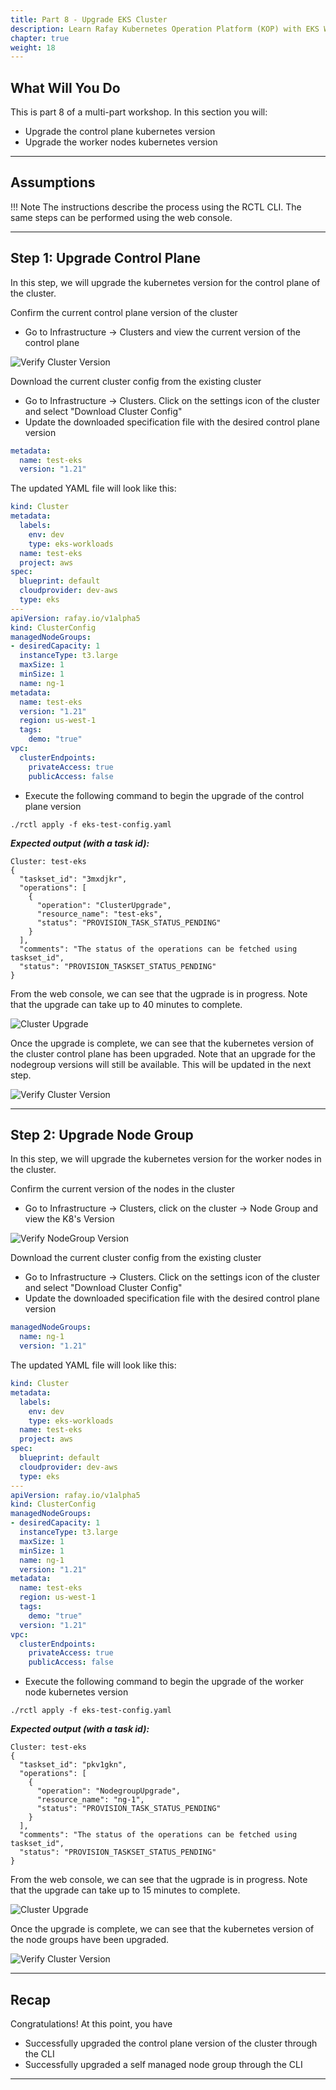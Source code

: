 ```yaml
---
title: Part 8 - Upgrade EKS Cluster 
description: Learn Rafay Kubernetes Operation Platform (KOP) with EKS Workshop. Rafay is a SaaS-first Kubernetes Operations Platform with enterprise-class scalability.
chapter: true
weight: 18
---
```


## What Will You Do

This is part 8 of a multi-part workshop. In this section you will: 

- Upgrade the control plane kubernetes version
- Upgrade the worker nodes kubernetes version


---

## Assumptions

!!! Note
    The instructions describe the process using the RCTL CLI. The same steps can be performed using the web console.

---

## Step 1: Upgrade Control Plane

In this step, we will upgrade the kubernetes version for the control plane of the cluster.

Confirm the current control plane version of the cluster

- Go to Infrastructure -> Clusters and view the current version of the control plane

![Verify Cluster Version](/040_modules/img/part8/upgrade-version-1.png)

Download the current cluster config from the existing cluster

- Go to Infrastructure -> Clusters. Click on the settings icon of the cluster and select "Download Cluster Config"
- Update the downloaded specification file with the desired control plane version

``` yaml
metadata:
  name: test-eks
  version: "1.21"
```

The updated YAML file will look like this:

``` yaml hl_lines="23"
kind: Cluster
metadata:
  labels:
    env: dev
    type: eks-workloads
  name: test-eks
  project: aws
spec:
  blueprint: default
  cloudprovider: dev-aws
  type: eks
---
apiVersion: rafay.io/v1alpha5
kind: ClusterConfig
managedNodeGroups:
- desiredCapacity: 1
  instanceType: t3.large
  maxSize: 1
  minSize: 1
  name: ng-1
metadata:
  name: test-eks
  version: "1.21"
  region: us-west-1
  tags:
    demo: "true"
vpc:
  clusterEndpoints:
    privateAccess: true
    publicAccess: false

```

- Execute the following command to begin the upgrade of the control plane version

```
./rctl apply -f eks-test-config.yaml
```
***Expected output (with a task id):***

```
Cluster: test-eks
{
  "taskset_id": "3mxdjkr",
  "operations": [
    {
      "operation": "ClusterUpgrade",
      "resource_name": "test-eks",
      "status": "PROVISION_TASK_STATUS_PENDING"
    }
  ],
  "comments": "The status of the operations can be fetched using taskset_id",
  "status": "PROVISION_TASKSET_STATUS_PENDING"
}

```

From the web console, we can see that the ugprade is in progress.  Note that the upgrade can take up to 40 minutes to complete.

![Cluster Upgrade](/040_modules/img/part8/upgrade-version-2.png)

Once the upgrade is complete, we can see that the kubernetes version of the cluster control plane has been upgraded.  Note that an upgrade for the nodegroup versions will still be available.  This will be updated in the next step.

![Verify Cluster Version](/040_modules/img/part8/upgrade-version-3.png)


---

## Step 2: Upgrade Node Group

In this step, we will upgrade the kubernetes version for the worker nodes in the cluster.

Confirm the current version of the nodes in the cluster

- Go to Infrastructure -> Clusters, click on the cluster -> Node Group and view the K8's Version

![Verify NodeGroup Version](/040_modules/img/part8/k8s-version-1.png)

Download the current cluster config from the existing cluster

- Go to Infrastructure -> Clusters. Click on the settings icon of the cluster and select "Download Cluster Config"
- Update the downloaded specification file with the desired control plane version


``` yaml
managedNodeGroups:
  name: ng-1
  version: "1.21"
```
The updated YAML file will look like this:

``` yaml hl_lines="27"
kind: Cluster
metadata:
  labels:
    env: dev
    type: eks-workloads
  name: test-eks
  project: aws
spec:
  blueprint: default
  cloudprovider: dev-aws
  type: eks
---
apiVersion: rafay.io/v1alpha5
kind: ClusterConfig
managedNodeGroups:
- desiredCapacity: 1
  instanceType: t3.large
  maxSize: 1
  minSize: 1
  name: ng-1
  version: "1.21"
metadata:
  name: test-eks
  region: us-west-1
  tags:
    demo: "true"
  version: "1.21"
vpc:
  clusterEndpoints:
    privateAccess: true
    publicAccess: false

```

- Execute the following command to begin the upgrade of the worker node kubernetes version

```
./rctl apply -f eks-test-config.yaml
```
***Expected output (with a task id):***

```
Cluster: test-eks
{
  "taskset_id": "pkv1gkn",
  "operations": [
    {
      "operation": "NodegroupUpgrade",
      "resource_name": "ng-1",
      "status": "PROVISION_TASK_STATUS_PENDING"
    }
  ],
  "comments": "The status of the operations can be fetched using taskset_id",
  "status": "PROVISION_TASKSET_STATUS_PENDING"
}

```

From the web console, we can see that the ugprade is in progress.  Note that the upgrade can take up to 15 minutes to complete.

![Cluster Upgrade](/040_modules/img/part8/k8s-version-2.png)

Once the upgrade is complete, we can see that the kubernetes version of the node groups have been upgraded.

![Verify Cluster Version](/040_modules/img/part8/k8s-version-3.png)


---

## Recap

Congratulations! At this point, you have

- Successfully upgraded the control plane version of the cluster through the CLI
- Successfully upgraded a self managed node group through the CLI

---
